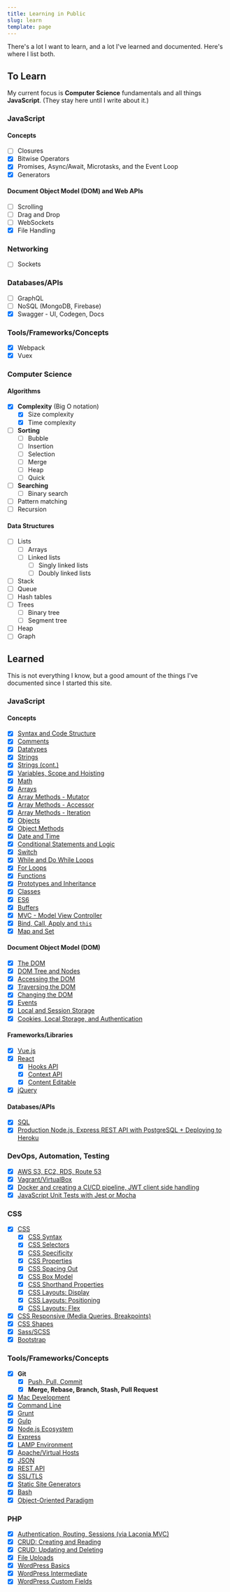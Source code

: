 ```yaml
---
title: Learning in Public
slug: learn
template: page
---
```


There's a lot I want to learn, and a lot I've learned and documented. Here's where I list both.

## To Learn

My current focus is **Computer Science** fundamentals and all things **JavaScript**. (They stay here until I write about it.)

### JavaScript

#### Concepts

- [ ] Closures
- [x] Bitwise Operators
- [x] Promises, Async/Await, Microtasks, and the Event Loop
- [x] Generators

#### Document Object Model (DOM) and Web APIs

- [ ] Scrolling
- [ ] Drag and Drop
- [ ] WebSockets
- [x] File Handling

### Networking

- [ ] Sockets

### Databases/APIs

- [ ] GraphQL
- [ ] NoSQL (MongoDB, Firebase)
- [x] Swagger - UI, Codegen, Docs

### Tools/Frameworks/Concepts

- [x] Webpack
- [x] Vuex

### Computer Science

#### Algorithms

- [x] **Complexity** (Big O notation)
  - [x] Size complexity
  - [x] Time complexity
- [ ] **Sorting**
  - [ ] Bubble
  - [ ] Insertion
  - [ ] Selection
  - [ ] Merge
  - [ ] Heap
  - [ ] Quick
- [ ] **Searching**
  - [ ] Binary search
- [ ] Pattern matching
- [ ] Recursion

#### Data Structures

- [ ] Lists
  - [ ] Arrays
  - [ ] Linked lists
    - [ ] Singly linked lists
    - [ ] Doubly linked lists
- [ ] Stack
- [ ] Queue
- [ ] Hash tables
- [ ] Trees
  - [ ] Binary tree
  - [ ] Segment tree
- [ ] Heap
- [ ] Graph

## Learned

This is not everything I know, but a good amount of the things I've documented since I started this site.

### JavaScript

#### Concepts

- [x] [Syntax and Code Structure](/understanding-syntax-and-code-structure-in-javascript)
- [x] [Comments](/how-to-write-comments-in-javascript)
- [x] [Datatypes](/javascript-day-one)
- [x] [Strings](/how-to-work-with-strings-in-javascript)
- [x] [Strings (cont.)](/how-to-index-split-and-manipulate-strings-in-javascript)
- [x] [Variables, Scope and Hoisting](/understanding-variables-scope-hoisting-in-javascript)
- [x] [Math](/how-to-do-math-in-javascript-with-operators)
- [x] [Arrays](/understanding-arrays-in-javascript)
- [x] [Array Methods - Mutator](/how-to-use-array-methods-in-javascript-mutator-methods)
- [x] [Array Methods - Accessor](/how-to-use-array-methods-in-javascript-accessor-methods)
- [x] [Array Methods - Iteration](/how-to-use-array-methods-in-javascript-iteration-methods)
- [x] [Objects](/understanding-objects-in-javascript)
- [x] [Object Methods](/how-to-use-object-methods-in-javascript)
- [x] [Date and Time](/understanding-date-and-time-in-javascript)
- [x] [Conditional Statements and Logic](/how-to-write-conditional-statements-in-javascript)
- [x] [Switch](/how-to-use-the-switch-statement-in-javascript)
- [x] [While and Do While Loops](/while-do-while-loops-javascript)
- [x] [For Loops](/how-to-construct-for-loops-in-javascript)
- [x] [Functions](/how-to-define-functions-in-javascript)
- [x] [Prototypes and Inheritance](/understanding-prototypes-and-inheritance-in-javascript)
- [x] [Classes](/understanding-classes-in-javascript)
- [x] [ES6](/es6-syntax-and-feature-overview/)
- [x] [Buffers](/bits-bytes-bases-and-a-hex-dump-javascript/)
- [x] [MVC - Model View Controller](/javascript-mvc-todo-app)
- [x] [Bind, Call, Apply and `this`](/this-bind-call-apply-javascript/)
- [x] [Map and Set](/understanding-map-and-set-javascript)

#### Document Object Model (DOM)

- [x] [The DOM](/introduction-to-the-dom)
- [x] [DOM Tree and Nodes](/understanding-the-dom-tree-and-nodes)
- [x] [Accessing the DOM](/how-to-access-elements-in-the-dom)
- [x] [Traversing the DOM](/how-to-traverse-the-dom)
- [x] [Changing the DOM](/how-to-make-changes-to-the-dom)
- [x] [Events](/understanding-events-in-javascript)
- [x] [Local and Session Storage](/how-to-use-local-storage-with-javascript/)
- [x] [Cookies, Local Storage, and Authentication](/full-stack-cookies-localstorage-react-express/)

#### Frameworks/Libraries

- [x] [Vue.js](/getting-started-with-vue)
- [x] [React](/getting-started-with-react/)
  - [x] [Hooks API](/crud-app-in-react-with-hooks/)
  - [x] [Context API](https://www.taniarascia.com/using-context-api-in-react/)
  - [x] [Content Editable](/content-editable-elements-in-javascript-react/)
- [x] [jQuery](/how-to-use-jquery-a-javascript-library/)

#### Databases/APIs

- [x] [SQL](/overview-of-sql-commands-and-pdo-operations/)
- [x] [Production Node.js, Express REST API with PostgreSQL + Deploying to Heroku](/node-express-postgresql-heroku)

### DevOps, Automation, Testing

- [x] [AWS S3, EC2, RDS, Route 53](/getting-started-with-aws-setting-up-a-virtual-server/)
- [x] [Vagrant/VirtualBox](/what-are-vagrant-and-virtualbox-and-how-do-i-use-them/)
- [x] [Docker and creating a CI/CD pipeline, JWT client side handling](continuous-integration-pipeline-docker)
- [x] [JavaScript Unit Tests with Jest or Mocha](/unit-testing-in-javascript/)

### CSS

- [x] [CSS](/overview-of-css-concepts/)
  - [x] [CSS Syntax](/overview-of-css-concepts/#css-syntax)
  - [x] [CSS Selectors](/overview-of-css-concepts/#css-selectors)
  - [x] [CSS Specificity](/overview-of-css-concepts/#css-specificity)
  - [x] [CSS Properties](/overview-of-css-concepts/#css-properties)
  - [x] [CSS Spacing Out](/overview-of-css-concepts/#spacing-out-padding-and-margins)
  - [x] [CSS Box Model](/overview-of-css-concepts/#box-model)
  - [x] [CSS Shorthand Properties](/overview-of-css-concepts/#shorthand-properties)
  - [x] [CSS Layouts: Display](/overview-of-css-concepts/#layouts-display)
  - [x] [CSS Layouts: Positioning](/overview-of-css-concepts/#layouts-positioning)
  - [x] [CSS Layouts: Flex](/overview-of-css-concepts/#layouts-flex)
- [x] [CSS Responsive (Media Queries, Breakpoints)](/you-dont-need-a-framework/)
- [x] [CSS Shapes](https://tympanus.net/codrops/2018/11/29/an-introduction-to-css-shapes/)
- [x] [Sass/SCSS](/learn-sass-now/)
- [x] [Bootstrap](/what-is-bootstrap-and-how-do-i-use-it/)

### Tools/Frameworks/Concepts

- [x] **Git**
  - [x] [Push, Pull, Commit](/getting-started-with-git/)
  - [x] **Merge, Rebase, Branch, Stash, Pull Request**
- [x] [Mac Development](/setting-up-a-brand-new-mac-for-development/)
- [x] [Command Line](/how-to-use-the-command-line-for-apple-macos-and-linux/)
- [x] [Grunt](/getting-started-with-grunt-and-sass/)
- [x] [Gulp](/getting-started-with-gulp/)
- [x] [Node.js Ecosystem](/how-to-install-and-use-node-js-and-npm-mac-and-windows/)
- [x] [Express](https://code.tutsplus.com/tutorials/code-your-first-api-with-nodejs-and-express-set-up-the-server--cms-31698)
- [x] [LAMP Environment](/local-environment/)
- [x] [Apache/Virtual Hosts](/setting-up-virtual-hosts/)
- [x] [JSON](/how-to-use-json-data-with-php-or-javascript/)
- [x] [REST API](/how-to-connect-to-an-api-with-javascript/)
- [x] [SSL/TLS](<(/https-ssl-tls-certificate-how-to/)>)
- [x] [Static Site Generators](/make-a-static-website-with-jekyll/)
- [x] [Bash](/how-to-create-and-use-bash-scripts/)
- [x] [Object-Oriented Paradigm](/object-oriented-pattern-javascript-php-classes/)

### PHP

- [x] [Authentication, Routing, Sessions (via Laconia MVC)](https://laconia.dev)
- [x] [CRUD: Creating and Reading](/create-a-simple-database-app-connecting-to-mysql-with-php/)
- [x] [CRUD: Updating and Deleting](/create-a-simple-crud-database-app-php-update-delete/)
- [x] [File Uploads](/how-to-upload-files-to-a-server-with-plain-javascript-and-php/)
- [x] [WordPress Basics](/developing-a-wordpress-theme-from-scratch/)
- [x] [WordPress Intermediate](/wordpress-from-scratch-part-two/)
- [x] [WordPress Custom Fields](/wordpress-part-three-custom-fields-and-metaboxes/)